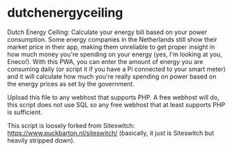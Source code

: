 # dutchenergyceiling
Dutch Energy Ceiling: Calculate your energy bill based on your power consumption. Some energy companies in the Netherlands still show their market price in their app, making them unreliable to get proper insight in how much money you're spending on your energy (yes, I'm looking at you, Eneco!). With this PWA, you can enter the amount of energy you are consuming daily (or script it if you have a Pi connected to your smart meter) and it will calculate how much you're really spending on power based on the energy prices as set by the government.

Upload this file to any webhost that supports PHP. A free webhost will do, this script does not use SQL so any free webhost that at least supports PHP is sufficient.

This script is loosely forked from Siteswitch: https://www.puckbarton.nl/siteswitch/ (basically, it just is Siteswitch but heavily stripped down).
